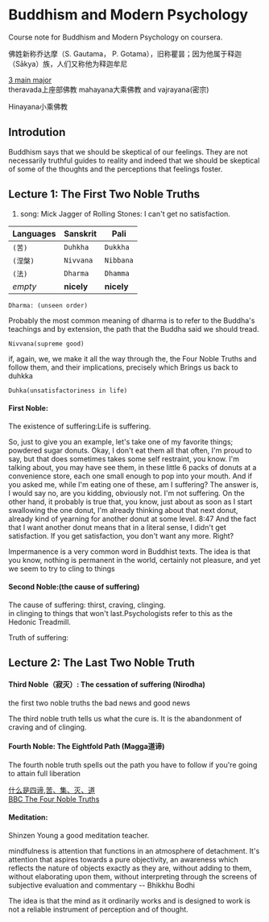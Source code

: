 # Buddhism and Modern Psychology
  Course note for Buddhism and Modern Psychology on coursera.   

  佛姓新称乔达摩（S. Gautama， P. Gotama），旧称瞿昙；因为他属于释迦（Sākya）族，人们又称他为释迦牟尼


[3 main major](http://www.findingdulcinea.com/guides/Religion-and-Spirituality/Buddhism.pg_00.html)   
theravada上座部佛教 mahayana大乘佛教 and vajrayana(密宗)

Hinayana小乘佛教


## Introdution
Buddhism says that we should be skeptical of our feelings. They are not necessarily truthful guides to reality and indeed that we should be skeptical of some of the thoughts and the perceptions that feelings foster.

## Lecture 1: The First Two Noble Truths
1. song: Mick Jagger of Rolling Stones: I can't get no satisfaction.    

**Languages** | **Sanskrit** | **Pali**
--- | --- | ---
`(苦)` | `Duhkha` | `Dukkha`
`(涅槃)` | `Nivvana` | `Nibbana`
`(法)` | `Dharma` | `Dhamma`
*empty* | **nicely** | **nicely**

    Dharma: (unseen order)    
Probably the most common meaning of dharma is to refer to the Buddha's teachings and by extension, the path that the Buddha said we should tread.   


    Nivvana(supreme good)     
if, again, we, we make it all the way through the, the Four Noble Truths and follow them, and their implications, precisely which Brings us back to duhkka     

    Duhka(unsatisfactoriness in life)  

#### First Noble:    
The existence of suffering:Life is suffering.


So, just to give you an example, let's take one of my favorite things; powdered sugar donuts. Okay, I don't eat them all that often, I'm proud to say, but that does sometimes takes some self restraint, you know. I'm talking about, you may have see them, in these little 6 packs of donuts at a convenience store, each one small enough to pop into your mouth. And if you asked me, while I'm eating one of these, am I suffering? The answer is, I would say no, are you kidding, obviously not. I'm not suffering. On the other hand, it probably is true that, you know, just about as soon as I start swallowing the one donut, I'm already thinking about that next donut, already kind of yearning for another donut at some level.
8:47
And the fact that I want another donut means that in a literal sense, I didn't get satisfaction. If you get satisfaction, you don't want any more. Right?

Impermanence is a very common word in Buddhist texts. The idea is that you know, nothing is permanent in the world, certainly not pleasure, and yet we seem to try to cling to things

#### Second Noble:(the cause of suffering)   
The cause of suffering:
thirst, craving, clinging.    
in clinging to things that won't last.Psychologists refer to this as the Hedonic Treadmill.

Truth of suffering:

## Lecture 2: The Last Two Noble Truth

#### Third Noble（寂灭）: The cessation of suffering (Nirodha)

the first two noble truths the bad news and good news    

The third noble truth tells us what the cure is. It is the abandonment of craving and of clinging.

#### Fourth Noble: The Eightfold Path (Magga道谛)
The fourth noble truth spells out the path you have to follow if you're going to attain full liberation

[什么是四谛,苦、集、灭、道](http://www.rushiwowen.org/category-01-1-002.jsp)     
[BBC The Four Noble Truths](https://www.bbc.co.uk/religion/religions/buddhism/beliefs/fournobletruths_1.shtml)


#### Meditation:

Shinzen Young a good meditation teacher.


mindfulness is attention that functions in an atmosphere of detachment. It's attention that aspires towards a pure objectivity, an awareness which reflects the nature of objects exactly as they are, without adding to them, without elaborating upon them, without interpreting through the screens of subjective evaluation and commentary -- Bhikkhu Bodhi


The idea is that the mind as it ordinarily works and is designed to work is not a reliable instrument of perception and of thought.
